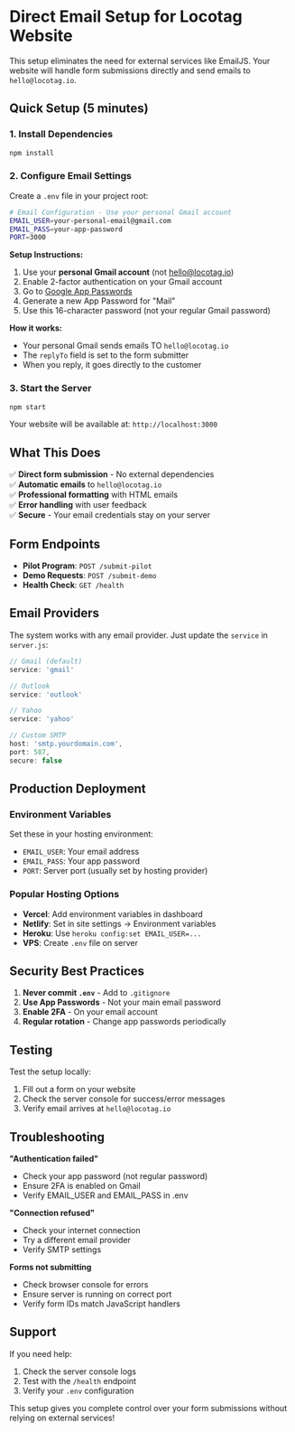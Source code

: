 # Direct Email Setup for Locotag Website

This setup eliminates the need for external services like EmailJS. Your website will handle form submissions directly and send emails to `hello@locotag.io`.

## Quick Setup (5 minutes)

### 1. Install Dependencies
```bash
npm install
```

### 2. Configure Email Settings
Create a `.env` file in your project root:
```bash
# Email Configuration - Use your personal Gmail account
EMAIL_USER=your-personal-email@gmail.com
EMAIL_PASS=your-app-password
PORT=3000
```

**Setup Instructions:**
1. Use your **personal Gmail account** (not hello@locotag.io)
2. Enable 2-factor authentication on your Gmail account
3. Go to [Google App Passwords](https://myaccount.google.com/apppasswords)
4. Generate a new App Password for "Mail"
5. Use this 16-character password (not your regular Gmail password)

**How it works:**
- Your personal Gmail sends emails TO `hello@locotag.io`
- The `replyTo` field is set to the form submitter
- When you reply, it goes directly to the customer

### 3. Start the Server
```bash
npm start
```

Your website will be available at: `http://localhost:3000`

## What This Does

✅ **Direct form submission** - No external dependencies  
✅ **Automatic emails** to `hello@locotag.io`  
✅ **Professional formatting** with HTML emails  
✅ **Error handling** with user feedback  
✅ **Secure** - Your email credentials stay on your server  

## Form Endpoints

- **Pilot Program**: `POST /submit-pilot`
- **Demo Requests**: `POST /submit-demo`
- **Health Check**: `GET /health`

## Email Providers

The system works with any email provider. Just update the `service` in `server.js`:

```javascript
// Gmail (default)
service: 'gmail'

// Outlook
service: 'outlook'

// Yahoo
service: 'yahoo'

// Custom SMTP
host: 'smtp.yourdomain.com',
port: 587,
secure: false
```

## Production Deployment

### Environment Variables
Set these in your hosting environment:
- `EMAIL_USER`: Your email address
- `EMAIL_PASS`: Your app password
- `PORT`: Server port (usually set by hosting provider)

### Popular Hosting Options
- **Vercel**: Add environment variables in dashboard
- **Netlify**: Set in site settings → Environment variables
- **Heroku**: Use `heroku config:set EMAIL_USER=...`
- **VPS**: Create `.env` file on server

## Security Best Practices

1. **Never commit `.env`** - Add to `.gitignore`
2. **Use App Passwords** - Not your main email password
3. **Enable 2FA** - On your email account
4. **Regular rotation** - Change app passwords periodically

## Testing

Test the setup locally:
1. Fill out a form on your website
2. Check the server console for success/error messages
3. Verify email arrives at `hello@locotag.io`

## Troubleshooting

**"Authentication failed"**
- Check your app password (not regular password)
- Ensure 2FA is enabled on Gmail
- Verify EMAIL_USER and EMAIL_PASS in .env

**"Connection refused"**
- Check your internet connection
- Try a different email provider
- Verify SMTP settings

**Forms not submitting**
- Check browser console for errors
- Ensure server is running on correct port
- Verify form IDs match JavaScript handlers

## Support

If you need help:
1. Check the server console logs
2. Test with the `/health` endpoint
3. Verify your `.env` configuration

This setup gives you complete control over your form submissions without relying on external services!
